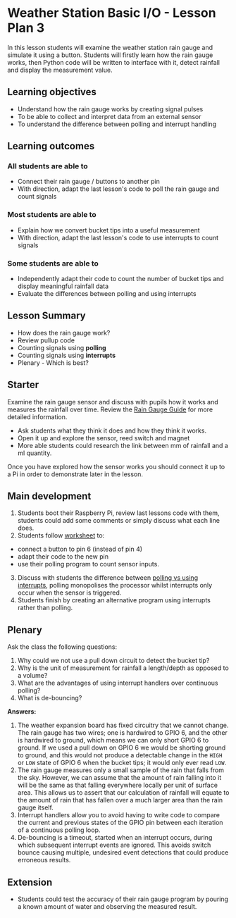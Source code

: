 #  Weather Station Basic I/O - Lesson Plan 3

In this lesson students will examine the weather station rain gauge and simulate it using a button. Students will firstly learn how the rain gauge works, then Python code will be written to interface with it, detect rainfall and display the measurement value.

## Learning objectives

- Understand how the rain gauge works by creating signal pulses
- To be able to collect and interpret data from an external sensor
- To understand the difference between polling and interrupt handling

## Learning outcomes

### All students are able to

- Connect their rain gauge / buttons to another pin
- With direction, adapt the last lesson's code to poll the rain gauge and count signals

### Most students are able to

- Explain how we convert bucket tips into a useful measurement
- With direction, adapt the last lesson's code to use interrupts to count signals

### Some students are able to

- Independently adapt their code to count the number of bucket tips and display meaningful rainfall data
- Evaluate the differences between polling and using interrupts

## Lesson Summary

- How does the rain gauge work?
- Review pullup code
- Counting signals using **polling**
- Counting signals using **interrupts**
- Plenary - Which is best?

## Starter

Examine the rain gauge sensor and discuss with pupils how it works and measures the rainfall over time. Review the [Rain Gauge Guide]() for more detailed information.
- Ask students what they think it does and how they think it works.
- Open it up and explore the sensor, reed switch and magnet
- More able students could research the link between mm of rainfall and a ml quantity.

Once you have explored how the sensor works you should connect it up to a Pi in order to demonstrate later in the lesson.

## Main development

1. Students boot their Raspberry Pi, review last lessons code with them, students could add some comments or simply discuss what each line does.
2. Students follow [worksheet](worksheet.md) to:
  - connect a button to pin 6 (instead of pin 4)
  - adapt their code to the new pin
  - use their polling program to count sensor inputs.
3. Discuss with students the difference between [polling vs using interrupts](), polling monopolises the processor whilst interrupts only occur when the sensor is triggered.
4. Students finish by creating an alternative program using interrupts rather than polling.

## Plenary

Ask the class the following questions:

1. Why could we not use a pull down circuit to detect the bucket tip?
1. Why is the unit of measurement for rainfall a length/depth as opposed to a volume?
1. What are the advantages of using interrupt handlers over continuous polling?
1. What is de-bouncing?

**Answers:**

1. The weather expansion board has fixed circuitry that we cannot change. The rain gauge has two wires; one is hardwired to GPIO 6, and the other is hardwired to ground, which means we can only short GPIO 6 to ground. If we used a pull down on GPIO 6 we would be shorting ground to ground, and this would not produce a detectable change in the `HIGH` or `LOW` state of GPIO 6 when the bucket tips; it would only ever read `LOW`.
1. The rain gauge measures only a small sample of the rain that falls from the sky. However, we can assume that the amount of rain falling into it will be the same as that falling everywhere locally per unit of surface area. This allows us to assert that our calculation of rainfall will equate to the amount of rain that has fallen over a much larger area than the rain gauge itself.
1. Interrupt handlers allow you to avoid having to write code to compare the current and previous states of the GPIO pin between each iteration of a continuous polling loop.
1. De-bouncing is a timeout, started when an interrupt occurs, during which subsequent interrupt events are ignored. This avoids switch bounce causing multiple, undesired event detections that could produce erroneous results.

## Extension

- Students could test the accuracy of their rain gauge program by pouring a known amount of water and observing the measured result.
